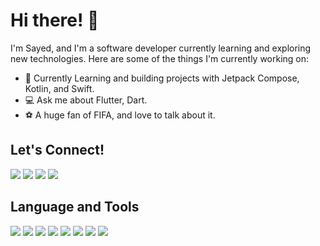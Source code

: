 # Hi there! 👋

I'm Sayed, and I'm a software developer currently learning and exploring new technologies. Here are some of the things I'm currently working on:

- 🚀 Currently Learning and building projects with Jetpack Compose, Kotlin, and Swift.
- 💻 Ask me about Flutter, Dart.
- ⚽ A huge fan of FIFA, and love to talk about it.

<!-- Contact Section -->
<div align="left">
  <h2>Let's Connect!</h2>
  <p>
    <a href="mailto:sayem227@gmail.com"><img src="https://img.icons8.com/color/48/000000/gmail-new.png"/></a>
    <a href="https://www.linkedin.com/in/abu-sayed-chowdhury/"><img src="https://img.icons8.com/color/48/000000/linkedin.png"/></a>
    <a href="live:sayem227_1"><img src="https://img.icons8.com/color/48/000000/skype.png"/></a>
    <a href="https://medium.com/@sayem227"><img src="https://icons8.com/icon/110611/medium-monogram"/></a>
  </p>
</div>


<!-- Tech Stack Section -->
<div align="left">
  <h2>Language and Tools</h2>
  <p>
    <img src="https://img.icons8.com/color/48/000000/flutter.png"/>
    <img src="https://img.icons8.com/color/48/000000/dart.png"/>
    <img src="https://img.icons8.com/color/48/000000/kotlin.png"/>
    <img src="https://img.icons8.com/color/48/000000/swift.png"/>
    <img src="https://img.icons8.com/color/48/000000/java-coffee-cup-logo.png"/>
    <img src="https://img.icons8.com/color/48/000000/git.png"/>
    <img src="https://img.icons8.com/color/48/000000/trello.png"/>
    <img src="https://img.icons8.com/color/48/000000/firebase.png"/>
 
  </p>
</div>
